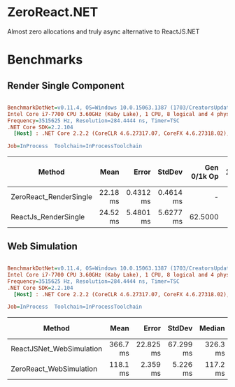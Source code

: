 # ZeroReact.NET
Almost zero allocations and truly async alternative to ReactJS.NET




# Benchmarks

## Render Single Component
``` ini

BenchmarkDotNet=v0.11.4, OS=Windows 10.0.15063.1387 (1703/CreatorsUpdate/Redstone2)
Intel Core i7-7700 CPU 3.60GHz (Kaby Lake), 1 CPU, 8 logical and 4 physical cores
Frequency=3515625 Hz, Resolution=284.4444 ns, Timer=TSC
.NET Core SDK=2.2.104
  [Host] : .NET Core 2.2.2 (CoreCLR 4.6.27317.07, CoreFX 4.6.27318.02), 64bit RyuJIT

Job=InProcess  Toolchain=InProcessToolchain  

```
|                 Method |     Mean |     Error |    StdDev | Gen 0/1k Op | Gen 1/1k Op | Gen 2/1k Op | Allocated Memory/Op |
|----------------------- |---------:|----------:|----------:|------------:|------------:|------------:|--------------------:|
| ZeroReact_RenderSingle | 22.18 ms | 0.4312 ms | 0.4614 ms |           - |           - |           - |             1.05 KB |
|   ReactJs_RenderSingle | 24.52 ms | 5.4801 ms | 5.6277 ms |     62.5000 |           - |           - |          1311.62 KB |

## Web Simulation
``` ini

BenchmarkDotNet=v0.11.4, OS=Windows 10.0.15063.1387 (1703/CreatorsUpdate/Redstone2)
Intel Core i7-7700 CPU 3.60GHz (Kaby Lake), 1 CPU, 8 logical and 4 physical cores
Frequency=3515625 Hz, Resolution=284.4444 ns, Timer=TSC
.NET Core SDK=2.2.104
  [Host] : .NET Core 2.2.2 (CoreCLR 4.6.27317.07, CoreFX 4.6.27318.02), 64bit RyuJIT

Job=InProcess  Toolchain=InProcessToolchain  

```
|                   Method |     Mean |     Error |    StdDev |   Median | Gen 0/1k Op | Gen 1/1k Op | Gen 2/1k Op | Allocated Memory/Op |
|------------------------- |---------:|----------:|----------:|---------:|------------:|------------:|------------:|--------------------:|
| ReactJSNet_WebSimulation | 366.7 ms | 22.825 ms | 67.299 ms | 326.3 ms |   4000.0000 |   3000.0000 |   3000.0000 |         24437.02 KB |
|  ZeroReact_WebSimulation | 118.1 ms |  2.359 ms |  5.226 ms | 117.2 ms |    400.0000 |           - |           - |            15.65 KB |


